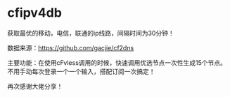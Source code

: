 # cfipv4db

获取最优的移动，电信，联通的ip线路，间隔时间为30分钟！

数据来源：https://github.com/gacjie/cf2dns

主要功能：在使用cFvless调用的时候，快速调用优选节点一次性生成15个节点。不用手动每次登录一个一个输入，搭配订阅一次搞定！

再次感谢大佬分享！
